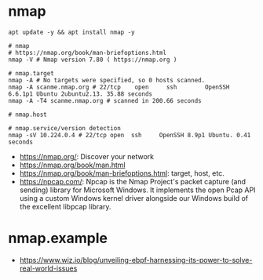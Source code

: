 # nmap

```
apt update -y && apt install nmap -y

# nmap
# https://nmap.org/book/man-briefoptions.html
nmap -V # Nmap version 7.80 ( https://nmap.org )

# nmap.target
nmap -A # No targets were specified, so 0 hosts scanned.
nmap -A scanme.nmap.org # 22/tcp    open     ssh        OpenSSH 6.6.1p1 Ubuntu 2ubuntu2.13. 35.88 seconds
nmap -A -T4 scanme.nmap.org # scanned in 200.66 seconds

# nmap.host

# nmap.service/version detection
nmap -sV 10.224.0.4 # 22/tcp open  ssh     OpenSSH 8.9p1 Ubuntu. 0.41 seconds
```
- https://nmap.org/: Discover your network
- https://nmap.org/book/man.html
- https://nmap.org/book/man-briefoptions.html: target, host, etc.
- https://npcap.com/: Npcap is the Nmap Project's packet capture (and sending) library for Microsoft Windows. It implements the open Pcap API using a custom Windows kernel driver alongside our Windows build of the excellent libpcap library.

# nmap.example

- https://www.wiz.io/blog/unveiling-ebpf-harnessing-its-power-to-solve-real-world-issues
